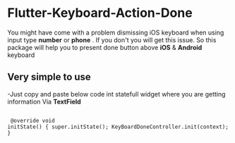 # Flutter-Keyboard-Action-Done

You might have come with a problem dismissing iOS keyboard when using  input type <b>number</b> or <b>phone</b> . If you don't you will get this issue. So this package will help you to present done button above <b>iOS</b> & <b>Android</b> keyboard

## Very simple to use 
-Just copy and paste below code int statefull widget where you are getting information Via <b>TextField</b><br>
<code>
        <pre>
          @override
          void initState() {
            super.initState();
            KeyBoardDoneController.init(context);
          }
        </pre>
</code>

